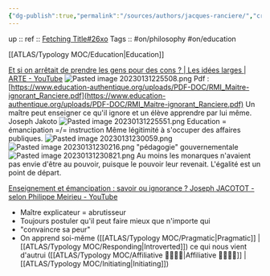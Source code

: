 ```yaml
---
{"dg-publish":true,"permalink":"/sources/authors/jacques-ranciere/","created":"","updated":"2023-02-26T17:20:24.757+01:00"}
---
```


up :: 
ref :: [Fetching Title#26xo](https://www.youtube.com/watch?v=A9kl3_vnXjI)
Tags :: #on/philosophy #on/education 


[[ATLAS/Typology MOC/Education\|Education]] 

[Et si on arrêtait de prendre les gens pour des cons ? | Les idées larges | ARTE - YouTube](https://www.youtube.com/watch?v=A9kl3_vnXjI)
![Pasted image 20230131225508.png](/img/user/EXTRAS/Images/Pasted%20image%2020230131225508.png)
Pdf : [https://www.education-authentique.org/uploads/PDF-DOC/RMI_Maitre-ignorant_Ranciere.pdf](https://www.education-authentique.org/uploads/PDF-DOC/RMI_Maitre-ignorant_Ranciere.pdf)
Un maître peut enseigner ce qu'il ignore et un élève apprendre par lui même. 
Joseph Jakoto
![Pasted image 20230131225551.png](/img/user/EXTRAS/Images/Pasted%20image%2020230131225551.png)
Education = émancipation =/= instruction
Même légitimité à s'occuper des affaires publiques. 
![Pasted image 20230131230059.png](/img/user/EXTRAS/Images/Pasted%20image%2020230131230059.png)
![Pasted image 20230131230216.png](/img/user/EXTRAS/Images/Pasted%20image%2020230131230216.png)
"pédagogie" gouvernementale
![Pasted image 20230131230821.png](/img/user/EXTRAS/Images/Pasted%20image%2020230131230821.png)
Au moins les monarques n'avaient pas envie d'être au pouvoir, puisque le pouvoir leur revenait. 
L'égalité est un point de départ. 

[Enseignement et émancipation : savoir ou ignorance ? Joseph JACOTOT - selon Philippe Meirieu - YouTube](https://youtu.be/rS8LIh5nZYw)
- Maître explicateur = abrutisseur
- Toujours postuler qu'il peut faire mieux que n'importe qui
- "convaincre sa peur"
- On apprend soi-même ([[ATLAS/Typology MOC/Pragmatic\|Pragmatic]] | [[ATLAS/Typology MOC/Responding\|Introverted]]) ce qui nous vient d'autrui ([[ATLAS/Typology MOC/Affiliative 👨‍👩‍👧‍👦\|Affiliative 👨‍👩‍👧‍👦]] | [[ATLAS/Typology MOC/Initiating\|Initiating]])
